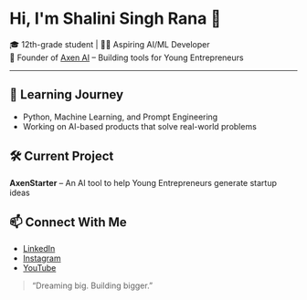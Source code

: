 # Hi, I'm Shalini Singh Rana 👋

🎓 12th-grade student | 👩‍💻 Aspiring AI/ML Developer  
🚀 Founder of [Axen AI](https://github.com/AxenAI3) – Building tools for Young Entrepreneurs

---

## 🌱 Learning Journey
- Python, Machine Learning, and Prompt Engineering
- Working on AI-based products that solve real-world problems

## 🛠 Current Project
**AxenStarter** – An AI tool to help Young Entrepreneurs generate startup ideas

## 📫 Connect With Me  
- [LinkedIn](https://www.linkedin.com/in/shalini-singh-rana-a91887366)
- [Instagram](https://www.instagram.com/shalinisinghrana.in)
- [YouTube](https://youtube.com/@ShaliniSinghRanaAI)

> “Dreaming big. Building bigger.”
